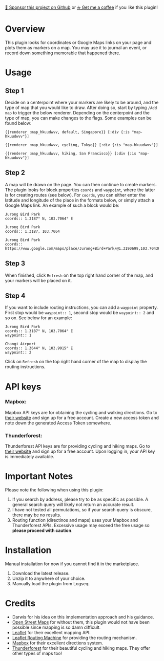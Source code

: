 [:gift_heart: Sponsor this project on Github](https://github.com/sponsors/hkgnp) or [:coffee: Get me a coffee](https://www.buymeacoffee.com/hkgnp.dev) if you like this plugin!

# Overview

This plugin looks for coordinates or Google Maps links on your page and plots them as markers on a map. You may use it to journal an event, or record down something memorable that happened there.

# Usage

## Step 1

Decide on a centerpoint where your markers are likely to be around, and the type of map that you would like to draw. After doing so, start by typing `/Add map` to trigger the below renderer. Depending on the centerpoint and the type of map, you can make changes to the flags. Some examples can be found below:

```
{{renderer :map_hkuudwvv, default, Singapore}} [:div {:is "map-hkuudwvv"}]

{{renderer :map_hkuudwvv, cycling, Tokyo}} [:div {:is "map-hkuudwvv"}]

{{renderer :map_hkuudwvv, hiking, San Francisco}} [:div {:is "map-hkuudwvv"}]
```

## Step 2

A map will be drawn on the page. You can then continue to create markers. The plugin looks for block properties `coords` and `waypoint`, where the latter is for creating routes (see below). For `coords`, you can either enter the latitude and longitude of the place in the formats below, or simply attach a Google Maps link. An example of such a block would be:

```
Jurong Bird Park
coords:: 1.3187° N, 103.7064° E

Jurong Bird Park
coords:: 1.3187, 103.7064

Jurong Bird Park
coords:: https://www.google.com/maps/place/Jurong+Bird+Park/@1.3190699,103.7043014,17z
```

## Step 3

When finished, click `Refresh` on the top right hand corner of the map, and your markers will be placed on it.

## Step 4

If you want to include routing instructions, you can add a `waypoint` property. First stop would be `waypoint:: 1`, second stop would be `waypoint:: 2` and so on. See below for an example:

```
Jurong Bird Park
coords:: 1.3187° N, 103.7064° E
waypoint:: 1

Changi Airport
coords:: 1.3644° N, 103.9915° E
waypoint:: 2
```

Click on `Refresh` on the top right hand corner of the map to display the routing instructions.

# API keys

### Mapbox:

Mapbox API keys are for obtaining the cycling and walking directions. Go to [their website](https://www.mapbox.com/) and sign up for a free account. Create a new access token and note down the generated Access Token somewhere.

### Thunderforest:

Thunderforest API keys are for providing cycling and hiking maps. Go to [their website](https://www.thunderforest.com/) and sign up for a free account. Upon logging in, your API key is immediately available.

# Important Notes

Please note the following when using this plugin:

1. If you search by address, please try to be as specific as possible. A general search query will likely not return an accurate result.
2. I have not tested all permutations, so if your search query is obscure, there may be no results.
3. Routing function (directinos and maps) uses your Mapbox and Thunderforest APIs. Excessive usage may exceed the free usage so **please proceed with caution**.

# Installation

Manual installation for now if you cannot find it in the marketplace.

1. Download the latest release.
2. Unzip it to anywhere of your choice.
3. Manually load the plugin from Logseq.

# Credits

- Darwis for his idea on this implementation approach and his guidance.
- [Open Street Maps](https://www.openstreetmap.org/copyright) for without them, this plugin would not have been possible since mapping is so damn difficult.
- [Leaflet](https://www.leafletjs.com) for their excellent mapping API.
- [Leaflet Routing Machine](https://github.com/perliedman/leaflet-routing-machine) for providing the routing mechanism.
- [Mapbox](https://www.mapbox.com) for their excellent directions system.
- [Thunderforest](https://www.thunderforest.com) for their beautiful cycling and hiking maps. They offer other types of maps too!
